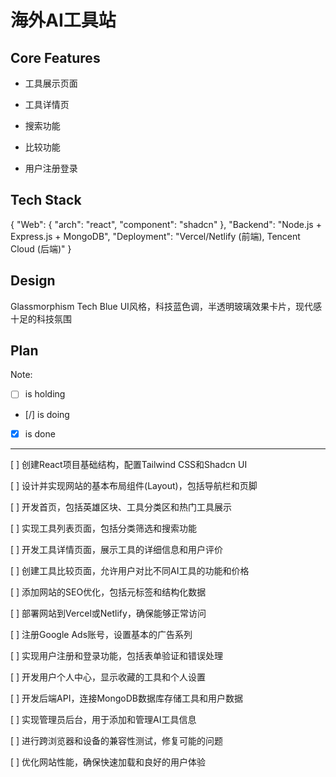 # 海外AI工具站

## Core Features

- 工具展示页面

- 工具详情页

- 搜索功能

- 比较功能

- 用户注册登录

## Tech Stack

{
  "Web": {
    "arch": "react",
    "component": "shadcn"
  },
  "Backend": "Node.js + Express.js + MongoDB",
  "Deployment": "Vercel/Netlify (前端), Tencent Cloud (后端)"
}

## Design

Glassmorphism Tech Blue UI风格，科技蓝色调，半透明玻璃效果卡片，现代感十足的科技氛围

## Plan

Note: 

- [ ] is holding
- [/] is doing
- [X] is done

---

[ ] 创建React项目基础结构，配置Tailwind CSS和Shadcn UI

[ ] 设计并实现网站的基本布局组件(Layout)，包括导航栏和页脚

[ ] 开发首页，包括英雄区块、工具分类区和热门工具展示

[ ] 实现工具列表页面，包括分类筛选和搜索功能

[ ] 开发工具详情页面，展示工具的详细信息和用户评价

[ ] 创建工具比较页面，允许用户对比不同AI工具的功能和价格

[ ] 添加网站的SEO优化，包括元标签和结构化数据

[ ] 部署网站到Vercel或Netlify，确保能够正常访问

[ ] 注册Google Ads账号，设置基本的广告系列

[ ] 实现用户注册和登录功能，包括表单验证和错误处理

[ ] 开发用户个人中心，显示收藏的工具和个人设置

[ ] 开发后端API，连接MongoDB数据库存储工具和用户数据

[ ] 实现管理员后台，用于添加和管理AI工具信息

[ ] 进行跨浏览器和设备的兼容性测试，修复可能的问题

[ ] 优化网站性能，确保快速加载和良好的用户体验
